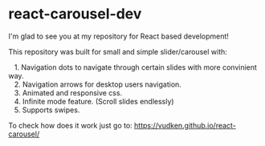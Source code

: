 # react-carousel-dev

I'm glad to see you at my repository for React based development!

This repository was built for small and simple slider/carousel with:

&nbsp;&nbsp;&nbsp;1. Navigation dots to navigate through certain slides with more convinient way.\
&nbsp;&nbsp;&nbsp;2. Navigation arrows for desktop users navigation.\
&nbsp;&nbsp;&nbsp;3. Animated and responsive css.\
&nbsp;&nbsp;&nbsp;4. Infinite mode feature. (Scroll slides endlessly)\
&nbsp;&nbsp;&nbsp;5. Supports swipes.

To check how does it work just go to:
https://vudken.github.io/react-carousel/
